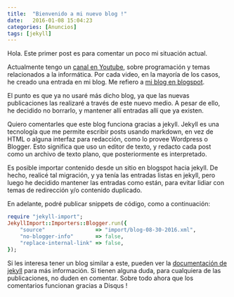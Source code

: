 ```yaml
---
title:  "Bienvenido a mi nuevo blog !"
date:   2016-01-08 15:04:23
categories: [Anuncios]
tags: [jekyll]
---
```

Hola. Este primer post es para comentar un poco mi situación actual.

Actualmente tengo un [canal en Youtube][canal], sobre programación y temas relacionados a la informática.
Por cada video, en la mayoría de los casos, he creado una entrada en mi blog. Me refiero a [mi blog en blogspot][blog].

El punto es que ya no usaré más dicho blog, ya que las nuevas publicaciones las realizaré a través de este nuevo medio. A pesar de ello, he decidido no borrarlo, y mantener allí entradas allí que ya existen.

Quiero comentarles que este blog funciona gracias a jekyll. Jekyll es una tecnología que me permite escribir posts usando markdown, en vez de HTML o alguna interfaz para redacción, como lo provee Wordpress o Blogger.
Esto significa que uso un editor de texto, y redacto cada post como un archivo de texto plano, que posteriormente es interpretado.

Es posible importar contenido desde un sitio en blogspot hacia jekyll. De hecho, realicé tal migración, y ya tenía las entradas listas en jekyll, pero luego he decidido mantener las entradas como están, para evitar lidiar con temas de redirección y/o contenido duplicado.

En adelante, podré publicar snippets de código, como a continuación:

``` ruby
require "jekyll-import";
JekyllImport::Importers::Blogger.run({
	"source"                => "import/blog-08-30-2016.xml",
	"no-blogger-info"       => false,
	"replace-internal-link" => false,
});
```

Si les interesa tener un blog similar a este, pueden ver la [documentación de jekyll][jekyll] para más información.
Si tienen alguna duda, para cualquiera de las publicaciones, no duden en comentar. Sobre todo ahora que los comentarios funcionan gracias a Disqus !

[canal]: http://youtube.com/sorcjc
[blog]: https://programacion-innata.blogspot.pe/
[jekyll]: http://jekyllrb.com
